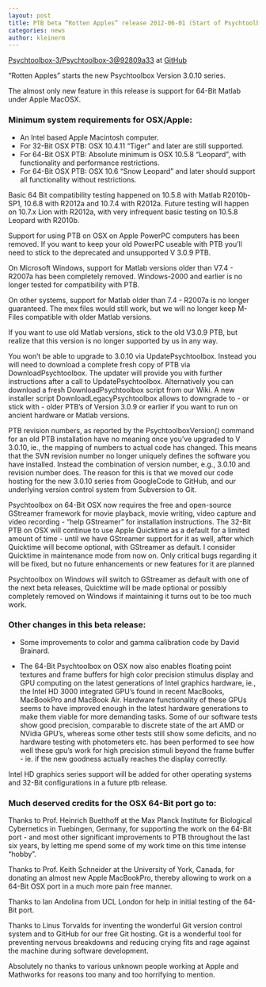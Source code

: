 ```yaml
---
layout: post
title: PTB beta “Rotten Apples” release 2012-06-01 (Start of Psychtoolbox 3.0.10)
categories: news
author: kleinerm
---
```


[Psychtoolbox-3/Psychtoolbox-3@92809a33][commit] at [GitHub](https://github.com/Psychtoolbox-3/Psychtoolbox-3)

“Rotten Apples” starts the new Psychtoolbox Version 3.0.10 series.

The almost only new feature in this release is support for 64-Bit Matlab
under Apple MacOSX.

### Minimum system requirements for OSX/Apple:

-   An Intel based Apple Macintosh computer.
-   For 32-Bit OSX PTB: OSX 10.4.11 “Tiger” and later are still
    supported.
-   For 64-Bit OSX PTB: Absolute minimum is OSX 10.5.8 “Leopard”, with
    functionality and performance restrictions.
-   For 64-Bit OSX PTB: OSX 10.6 “Snow Leopard” and later should support
    all functionality without restrictions.

Basic 64 Bit compatibility testing happened on 10.5.8 with Matlab
R2010b-SP1, 10.6.8 with R2012a and 10.7.4 with R2012a. Future testing
will happen on 10.7.x Lion with R2012a, with very infrequent basic
testing on 10.5.8 Leopard with R2010b.

Support for using PTB on OSX on Apple PowerPC computers has been
removed. If you want to keep your old PowerPC useable with PTB you’ll
need to stick to the deprecated and unsupported V 3.0.9 PTB.

On Microsoft Windows, support for Matlab versions older than V7.4 -
R2007a has been completely removed. Windows-2000 and earlier is no
longer tested for compatibility with PTB.

On other systems, support for Matlab older than 7.4 - R2007a is no
longer guaranteed. The mex files would still work, but we will no longer
keep M-Files compatible with older Matlab versions.

If you want to use old Matlab versions, stick to the old V3.0.9 PTB, but
realize that this version is no longer supported by us in any way.

You won’t be able to upgrade to 3.0.10 via UpdatePsychtoolbox. Instead
you will need to download a complete fresh copy of PTB via
DownloadPsychtoolbox. The updater will provide you with further
instructions after a call to UpdatePsychtoolbox. Alternatively you can
download a fresh DownloadPsychtoolbox script from our Wiki. A new
installer script DownloadLegacyPsychtoolbox allows to downgrade to - or
stick with - older PTB’s of Version 3.0.9 or earlier if you want to run
on ancient hardware or Matlab versions.

PTB revision numbers, as reported by the PsychtoolboxVersion() command
for an old PTB installation have no meaning once you’ve upgraded to V
3.0.10, ie., the mapping of numbers to actual code has changed. This
means that the SVN revision number no longer uniquely defines the
software you have installed. Instead the combination of version number,
e.g., 3.0.10 and revision number does. The reason for this is that we
moved our code hosting for the new 3.0.10 series from GoogleCode to
GitHub, and our underlying version control system from Subversion to
Git.

Psychtoolbox on 64-Bit OSX now requires the free and open-source
GStreamer framework for movie playback, movie writing, video capture and
video recording - “help GStreamer” for installation instructions. The
32-Bit PTB on OSX will continue to use Apple Quicktime as a default for
a limited amount of time - until we have GStreamer support for it as
well, after which Quicktime will become optional, with GStreamer as
default. I consider Quicktime in maintenance mode from now on. Only
critical bugs regarding it will be fixed, but no future enhancements or
new features for it are planned

Psychtoolbox on Windows will switch to GStreamer as default with one of
the next beta releases, Quicktime will be made optional or possibly
completely removed on Windows if maintaining it turns out to be too much
work.

### Other changes in this beta release:

-   Some improvements to color and gamma calibration code by David
    Brainard.

-   The 64-Bit Psychtoolbox on OSX now also enables floating point
    textures and frame buffers for high color precision stimulus display
    and GPU computing on the latest generations of Intel graphics
    hardware, ie., the Intel HD 3000 integrated GPU’s found in recent
    MacBooks, MacBookPro and MacBook Air. Hardware functionality of
    these GPUs seems to have improved enough in the latest hardware
    generations to make them viable for more demanding tasks. Some of
    our software tests show good precision, comparable to discrete state
    of the art AMD or NVidia GPU’s, whereas some other tests still show
    some deficits, and no hardware testing with photometers etc. has
    been performed to see how well these gpu’s work for high precision
    stimuli beyond the frame buffer - ie. if the new goodness actually
    reaches the display correctly.

Intel HD graphics series support will be added for other operating
systems and 32-Bit configurations in a future ptb release.

### Much deserved credits for the OSX 64-Bit port go to:

Thanks to Prof. Heinrich Buelthoff at the Max Planck Institute for
Biological Cybernetics in Tuebingen, Germany, for supporting the work on
the 64-Bit port - and most other significant improvements to PTB
throughout the last six years, by letting me spend some of my work time
on this time intense “hobby”.

Thanks to Prof. Keith Schneider at the University of York, Canada, for
donating an almost new Apple MacBookPro, thereby allowing to work on a
64-Bit OSX port in a much more pain free manner.

Thanks to Ian Andolina from UCL London for help in initial testing of
the 64-Bit port.

Thanks to Linus Torvalds for inventing the wonderful Git version control
system and to GitHub for our free Git hosting. Git is a wonderful tool
for preventing nervous breakdowns and reducing crying fits and rage
against the machine during software development.

Absolutely no thanks to various unknown people working at Apple and
Mathworks for reasons too many and too horrifying to mention.

[commit]: https://github.com/Psychtoolbox-3/Psychtoolbox-3/commit/92809a33
